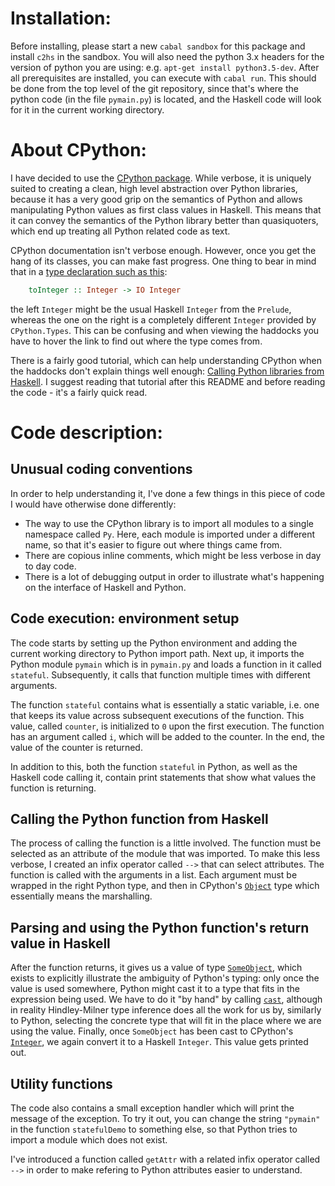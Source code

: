 # Installation:

Before installing, please start a new `cabal sandbox` for this package and
install `c2hs` in the sandbox. You will also need the python 3.x headers for
the version of python you are using: e.g. `apt-get install python3.5-dev`.
After all prerequisites are installed, you can execute with `cabal run`. This
should be done from the top level of the git repository, since that's where the
python code (in the file `pymain.py`) is located, and the Haskell code will
look for it in the current working directory.


# About CPython:

I have decided to use the [CPython package][haddock-cpython]. While verbose, it
is uniquely suited to creating a clean, high level abstraction over Python
libraries, because it has a very good grip on the semantics of Python and
allows manipulating Python values as first class values in Haskell. This means
that it can convey the semantics of the Python library better than
quasiquoters, which end up treating all Python related code as text.

CPython documentation isn't verbose enough. However, once you get the hang of
its classes, you can make fast progress. One thing to bear in mind that in a
[type declaration such as this][haddock-sneaky-type-decl]:
```Haskell
    toInteger :: Integer -> IO Integer
```
the left `Integer` might be the usual Haskell `Integer` from the `Prelude`,
whereas the one on the right is a completely different `Integer` provided by
`CPython.Types`. This can be confusing and when viewing the haddocks you have
to hover the link to find out where the type comes from.

There is a fairly good tutorial, which can help understanding CPython when the
haddocks don't explain things well enough: [Calling Python libraries from
Haskell][tutorial]. I suggest reading that tutorial after this README and
before reading the code - it's a fairly quick read.


# Code description:

## Unusual coding conventions

In order to help understanding it, I've done a few things in this piece of code
I would have otherwise done differently:

- The way to use the CPython library is to import all modules to a single
  namespace called `Py`. Here, each module is imported under a different name,
so that it's easier to figure out where things came from.
- There are copious inline comments, which might be less verbose in day to day
  code.
- There is a lot of debugging output in order to illustrate what's happening on
  the interface of Haskell and Python.

## Code execution: environment setup

The code starts by setting up the Python environment and adding the current
working directory to Python import path. Next up, it imports the Python module
`pymain` which is in `pymain.py` and loads a function in it called `stateful`.
Subsequently, it calls that function multiple times with different arguments.

The function `stateful` contains what is essentially a static variable, i.e.
one that keeps its value across subsequent executions of the function. This
value, called `counter`, is initialized to `0` upon the first execution. The
function has an argument called `i`, which will be added to the counter. In the
end, the value of the counter is returned.

In addition to this, both the function `stateful` in Python, as well as the
Haskell code calling it, contain print statements that show what values the
function is returning.

## Calling the Python function from Haskell

The process of calling the function is a little involved. The function must be
selected as an attribute of the module that was imported. To make this less
verbose, I created an infix operator called `-->` that can select attributes.
The function is called with the arguments in a list. Each argument must be
wrapped in the right Python type, and then in CPython's
[`Object`][haddock-Object] type which essentially means the marshalling.

## Parsing and using the Python function's return value in Haskell

After the function returns, it gives us a value of type
[`SomeObject`][haddock-SomeObject], which exists to explicitly illustrate the
ambiguity of Python's typing: only once the value is used somewhere, Python
might cast it to a type that fits in the expression being used. We have to do
it "by hand" by calling [`cast`][haddock-cast], although in reality
Hindley-Milner type inference does all the work for us by, similarly to Python,
selecting the concrete type that will fit in the place where we are using the
value. Finally, once `SomeObject` has been cast to CPython's
[`Integer`][haddock-cpython-integer], we again convert it to a Haskell
`Integer`. This value gets printed out.

## Utility functions

The code also contains a small exception handler which will print the message
of the exception. To try it out, you can change the string `"pymain"` in the
function `statefulDemo` to something else, so that Python tries to import a
module which does not exist.

I've introduced a function called `getAttr` with a related infix operator
called `-->` in order to make refering to Python attributes easier to
understand.

[tutorial]: https://john-millikin.com/articles/ride-the-snake/
[haddock-cpython]: https://hackage.haskell.org/package/cpython
[haddock-sneaky-type-decl]: https://hackage.haskell.org/package/cpython-3.4.0/docs/CPython-Types.html#v:toInteger
[haddock-Object]: https://hackage.haskell.org/package/cpython-3.4.0/docs/CPython-Protocols-Object.html#t:Object
[haddock-SomeObject]: https://hackage.haskell.org/package/cpython-3.4.0/docs/CPython-Protocols-Object.html#t:SomeObject
[haddock-cast]: https://hackage.haskell.org/package/cpython-3.4.0/docs/CPython-Protocols-Object.html#v:cast
[haddock-cpython-integer]: https://hackage.haskell.org/package/cpython-3.4.0/docs/CPython-Types.html#t:Integer
